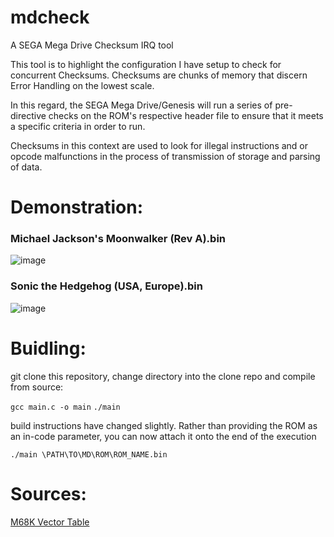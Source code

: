 # mdcheck
A SEGA Mega Drive Checksum IRQ tool

This tool is to highlight the configuration I have setup to check for concurrent Checksums.
Checksums are chunks of memory that discern Error Handling on the lowest scale.

In this regard, the SEGA Mega Drive/Genesis will run a series of pre-directive checks on the ROM's respective
header file to ensure that it meets a specific criteria in order to run.

Checksums in this context are used to look for illegal instructions and or opcode malfunctions
in the process of transmission of storage and parsing of data.

# Demonstration:

### Michael Jackson's Moonwalker (Rev A).bin

![image](https://github.com/hazzaaclark/mdcheck/assets/107435091/7fad2dce-6893-4ea2-9095-ea7fbafc3ec0)

### Sonic the Hedgehog (USA, Europe).bin

![image](https://github.com/hazzaaclark/mdcheck/assets/107435091/4b584cd8-998d-440e-a4d2-cfa121303d76)


# Buidling:

git clone this repository, change directory into the clone repo and compile from source:

``gcc main.c -o main``
``./main``

build instructions have changed slightly.
Rather than providing the ROM as an in-code parameter, you can now attach it onto the end of the execution

``./main \PATH\TO\MD\ROM\ROM_NAME.bin``

# Sources:

[M68K Vector Table](https://wiki.neogeodev.org/index.php?title=68k_vector_table)
